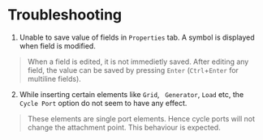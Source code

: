 # Troubleshooting

1. Unable to save value of fields in `Properties` tab. A symbol is displayed when field is modified.

> When a field is edited, it is not immedietly saved. After editing any field, the value can be saved by pressing `Enter` (`Ctrl`+`Enter` for multiline fields).

2. While inserting certain elements like `Grid`, ` Generator`, `Load` etc, the `Cycle Port` option do not seem to have any effect.

> These elements are single port elements. Hence cycle ports will not change the attachment point. This behaviour is expected.

